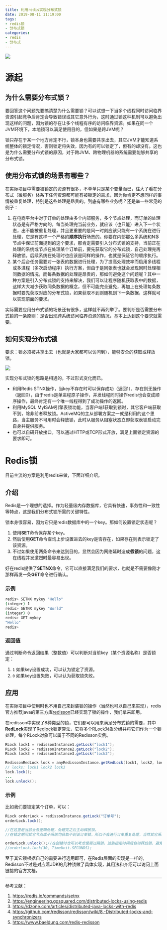 ```yaml
---
title: 利用redis实现分布式锁
date: 2019-08-11 11:19:00
tags:
- redis锁
- 分布式锁
categories:
- redis
- 分布式
---
```


![](/images/distributed_lock.png)

# 源起

## 为什么需要分布式锁？

要回答这个问题先要搞清楚为什么需要锁？可以试想一下当多个线程同时访问临界资源引起竞争后肯定会导致错误或其它意外行为，这时通过锁这种机制可以避免出现这样的问题，因为锁的存在让多个线程有序的访问临界资源。如果在同一个JVM环境下，本地锁可以满足使用目的，但如果是跨JVM呢？

锁只存在于某一个地方肯定不行，锁本身也需要共享出去，其它JVM才能知道系统整体的锁定情况，否则锁定将失效，因为有的可以锁定了，但有的却没有。这也是为什么需要分布式锁的原因，对于跨JVM、跨物理机器的系统需要能够共享的分布式锁。

## 使用分布式锁的场景有哪些？

在实际项目中需要被锁定的资源有很多，不单单只是某个变量而已，往大了看在分布式（微服务）体系下任何资源都可能有被锁定的需求，因为你肯定不想同样的事情被重复处理，特别是这些处理是昂贵的。到底有哪些业务呢？还是举一些常见的例子：

1. 在电商平台中对于订单的处理由多个内部服务，多个节点处理，而订单的处理状态是有严格方向的，每当处理完当前业务，就应该（也只能）进入下一个状态，出不能被重复处理，并且更重要的是同一时刻应该只能有一个系统在进行处理，它是有这样一个严格的**顺序执行**场景的。你要在内部那么多系统和N多节点中保证前面提到的这个要求，那肯定需要引入分布式锁的支持，当前正在处理的系统或节点在处理某个订单前，要先获取它的分布式锁，自己处理完再释放锁。后续系统在处理时也应该是同样的操作，也就是保证它的顺序执行。
1. 某个后台任务需要对一张表的数据进行处理，为了提高处理效率而启用多线程或多进程（多次启动程序）执行方案，但由于是同张表也就会发现同时处理相同数据的情况，而每条数据的处理是昂贵的，那如何避免这个问题呢？其中一种方案是引入分布式锁的支持来解决，我们可以让程序随机获取表中的数据，这样大大减少获取同条数据的概念，但不可能完全避免，再加上在处理每条数据时要先获取对应的分布式锁，如果获取不到则随机到下一条数据，这样就可以实现前面的要求。

实际需要应用分布式锁的场景还有很多，这样就不再列举了。要判断是否需要分布式锁的一条原则：是否出现跨系统访问临界资源的情况，基本上达到这个要求就需要。

<!-- more -->
## 如何实现分布式锁

要求：锁必须被共享出去（也就是大家都可以访问到），能够安全的获取或释放锁。

![](/images/distributedlocks_01.png)

实现分布式锁的思路是相通的，不过形式变化而已。

* 利用Redis STNX操作，当key不存在时可以保存成功（返回1），存在则无操作（返回0），由于redis是单进程原子操作，并发线程同时操作redis也会变成顺序操作，最终肯定有一个唯一线程得到了成功操作的返回。
* 利用MySQL MyISAM引擎表锁功能，当客户端1获取到锁时，其它客户端获取不到，除非前者释放锁。ActiveMQ的主从部署方案之一就是利用的这个思路，当主服务不可用时会释放锁，此时从服务从阻塞状态立即获取表锁启动完自身并提供服务。
* 也可以自研开放接口，可以通过HTTP或TCP形式开放，满足上面锁定资源的要求即可。

# Redis锁

目前主流的方案是利用redis来做，下面详细介绍。

## 介绍

Redis是一个理想的选择。作为轻量级内存数据库，它具有快速，事务性和一致性等特点，这是我们分布式锁所需的关键特性。

锁本身很容易，因为它只是redis数据库中的一个key。那如何设置锁定状态呢？
1. 使用**SET**命令保存某个key。
2. 然后使用**GET**命令查询上步设置进去的key是否存在，如果存在则表示锁定了该资源。
3. 不过如果使用两条命令来达到目的，显然会因为网络延时造成**假锁**的问题，这在线程并发激烈时最容易出现。

好在redis提供了**SETNX**命令，它可以直接满足我们的要求，也就是不需要像刚才那样再发一条**GET**命令进行确认。

### 示例

```bash
redis> SETNX mykey "Hello"
(integer) 1
redis> SETNX mykey "World"
(integer) 0
redis> GET mykey
"Hello"
redis> 
```

### 返回值

通过判断命令返回结果（整数值）可以判断对当前key（某个资源名称）是否锁定：

1. `1` 如果key设置成功，可以认为锁定了资源。
1. `0` 如果key设置失败，可以认为获取锁失败。

## 应用

在实际项目中使用时也不用自己来封装锁的操作（当然也可以自己来实现），redis官方推荐java的第三方库[redisson](https://github.com/redisson/redisson)已经实现了锁的操作，我们拿来即用。

在redisson中实现了8种类型的锁，它们都可以用来满足分布式锁的需要，其中**RedLock**实现了[Redlock](https://redis.io/topics/distlock)锁定算法，它将多个RLock对象分组并将它们作为一个锁处理，每个RLock对象可以属于不同的Redisson实例。

```java
RLock lock1 = redissonInstance1.getLock("lock1");
RLock lock2 = redissonInstance2.getLock("lock2");
RLock lock3 = redissonInstance3.getLock("lock3");

RedissonRedLock lock = anyRedissonInstance.getRedLock(lock1, lock2, lock3);
// locks: lock1 lock2 lock3
lock.lock();
...
lock.unlock();
```

### 示例

比如我们要锁定某个订单，可以：

```java
RLock orderLock = redissonInstance.getLock("订单号");
orderLock.lock();

//在这里是当前业务逻辑处理，处理完之后主动释放锁。
//在锁定期间其它节点或子系统均获取不到该订单锁，所以不会进行订单重复处理，当然其它系统也得有这个锁的逻辑判断。

orderLock.unlock();//在创建时也可以考虑使用过期锁，达到指定时间后自动释放锁，避免自身业务出错时造成资源永久锁住（订单不会被后续系统处理了），使用这个功能时要注意考虑本身业务处理时长。
//orderLock.lock(30, TimeUnit.SECONDS);
```

至于其它锁根据自己的需要进行选用即可，在Redis层面的实现是一样的，Redisson不过是对应着JDK的几种锁做了具体实现，其用法和介绍可以访问上面链接的官方文档。

---
参考文献：
1. https://redis.io/commands/setnx
2. https://engineering.gosquared.com/distributed-locks-using-redis
3. https://dzone.com/articles/distributed-java-locks-with-redis
4. https://github.com/redisson/redisson/wiki/8.-Distributed-locks-and-synchronizers
5. https://www.baeldung.com/redis-redisson